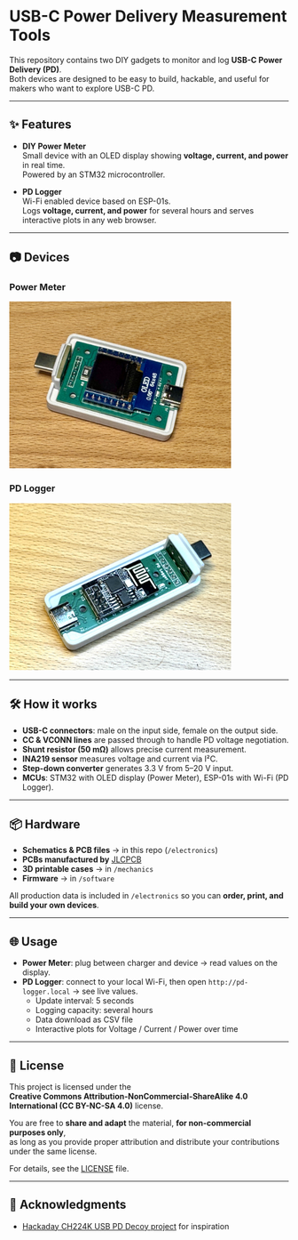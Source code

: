 # USB-C Power Delivery Measurement Tools

This repository contains two DIY gadgets to monitor and log **USB-C Power Delivery (PD)**.  
Both devices are designed to be easy to build, hackable, and useful for makers who want to explore USB-C PD.

---

## ✨ Features

- **DIY Power Meter**  
  Small device with an OLED display showing **voltage, current, and power** in real time.  
  Powered by an STM32 microcontroller.

- **PD Logger**  
  Wi-Fi enabled device based on ESP-01s.  
  Logs **voltage, current, and power** for several hours and serves interactive plots in any web browser.

---

## 📷 Devices

### Power Meter
<img src="images/power_meter.jpg" alt="DIY Power Meter" width="400"/>

### PD Logger
<img src="images/pd_logger.jpg" alt="PD Logger" width="400"/>

---

## 🛠️ How it works

- **USB-C connectors**: male on the input side, female on the output side.  
- **CC & VCONN lines** are passed through to handle PD voltage negotiation.  
- **Shunt resistor (50 mΩ)** allows precise current measurement.  
- **INA219 sensor** measures voltage and current via I²C.  
- **Step-down converter** generates 3.3 V from 5–20 V input.  
- **MCUs**: STM32 with OLED display (Power Meter), ESP-01s with Wi-Fi (PD Logger).  

---

## 📦 Hardware

- **Schematics & PCB files** → in this repo (`/electronics`)  
- **PCBs manufactured by** [JLCPCB](https://jlcpcb.com)  
- **3D printable cases** → in `/mechanics`  
- **Firmware** → in `/software`

All production data is included in `/electronics` so you can **order, print, and build your own devices**.

---

## 🌐 Usage

- **Power Meter**: plug between charger and device → read values on the display.  
- **PD Logger**: connect to your local Wi-Fi, then open `http://pd-logger.local` → see live values.  
  - Update interval: 5 seconds  
  - Logging capacity: several hours  
  - Data download as CSV file  
  - Interactive plots for Voltage / Current / Power over time  

---

## 📄 License

This project is licensed under the  
**Creative Commons Attribution-NonCommercial-ShareAlike 4.0 International (CC BY-NC-SA 4.0)** license.  

You are free to **share and adapt** the material, **for non-commercial purposes only**,  
as long as you provide proper attribution and distribute your contributions under the same license.  

For details, see the [LICENSE](LICENSE) file.  

---

## 🙌 Acknowledgments

- [Hackaday CH224K USB PD Decoy project](https://hackaday.io/) for inspiration  
